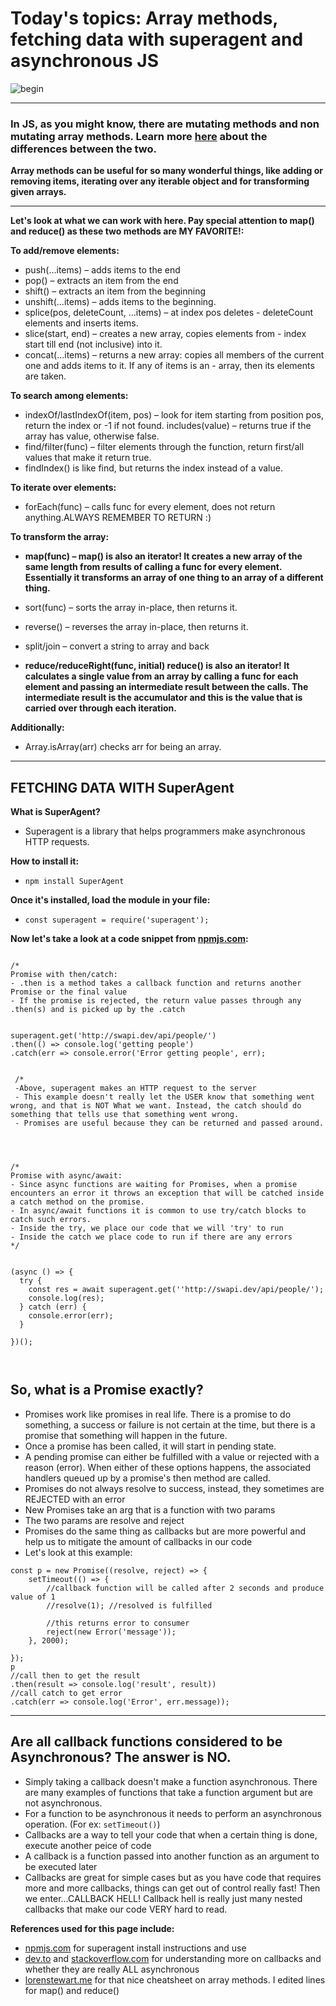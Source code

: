 # Today's topics: Array methods, fetching data with superagent and asynchronous JS

![begin](https://media.giphy.com/media/5zf2M4HgjjWszLd4a5/giphy.gif)

-----------------------------

### In JS, as you might know, there are mutating methods and non mutating array methods. Learn more [here](https://lorenstewart.me/2017/01/22/javascript-array-methods-mutating-vs-non-mutating/) about the differences between the two.


**Array methods can be useful for so many wonderful things, like adding or removing items, iterating over any iterable object and for transforming given arrays.**

---------------------------

**Let's look at what we can work with here. Pay special attention to map() and reduce() as these two methods are MY FAVORITE!:**


**To add/remove elements:**

- push(...items) – adds items to the end
- pop() – extracts an item from the end
- shift() – extracts an item from the beginning
- unshift(...items) – adds items to the beginning.
- splice(pos, deleteCount, ...items) – at index pos deletes - deleteCount elements and inserts items.
- slice(start, end) – creates a new array, copies elements from - index start till end (not inclusive) into it.
- concat(...items) – returns a new array: copies all members of the current one and adds items to it. If any of items is an - array, then its elements are taken.

**To search among elements:**

- indexOf/lastIndexOf(item, pos) – look for item starting from position pos, return the index or -1 if not found.
includes(value) – returns true if the array has value, otherwise false.
- find/filter(func) – filter elements through the function, return first/all values that make it return true.
- findIndex() is like find, but returns the index instead of a value.

**To iterate over elements:**

- forEach(func) – calls func for every element, does not return anything.ALWAYS REMEMBER TO RETURN :)

**To transform the array:**

- **map(func) – map() is also an iterator! It creates a new array of the same length from results of calling a func for every element. Essentially it transforms an array of one thing to an array of a different thing.**
- sort(func) – sorts the array in-place, then returns it.
- reverse() – reverses the array in-place, then returns it.
- split/join – convert a string to array and back

- **reduce/reduceRight(func, initial)
reduce() is also an iterator! It calculates a single value from an array by calling a func for each element and passing an intermediate result between the calls. The intermediate result is the accumulator and this is the value that is carried over through each iteration.**

**Additionally:**

- Array.isArray(arr) checks arr for being an array.

-------------------------

## FETCHING DATA WITH SuperAgent

**What is SuperAgent?**

- Superagent is a library that helps programmers make asynchronous HTTP requests.

**How to install it:**

- `npm install SuperAgent`

**Once it's installed, load the module in your file:**

- `const superagent = require('superagent');`

**Now let's take a look at a code snippet from [npmjs.com](https://www.npmjs.com/package/superagent#node):**

```

/*
Promise with then/catch:
- .then is a method takes a callback function and returns another Promise or the final value
- If the promise is rejected, the return value passes through any .then(s) and is picked up by the .catch


superagent.get('http://swapi.dev/api/people/')
.then(() => console.log('getting people')
.catch(err => console.error('Error getting people', err);


 /*
 -Above, superagent makes an HTTP request to the server
 - This example doesn't really let the USER know that something went wrong, and that is NOT What we want. Instead, the catch should do something that tells use that something went wrong.
 - Promises are useful because they can be returned and passed around.




/*
Promise with async/await:
- Since async functions are waiting for Promises, when a promise encounters an error it throws an exception that will be catched inside a catch method on the promise.
- In async/await functions it is common to use try/catch blocks to catch such errors.
- Inside the try, we place our code that we will 'try' to run
- Inside the catch we place code to run if there are any errors
*/


(async () => {
  try {
    const res = await superagent.get(''http://swapi.dev/api/people/');
    console.log(res);
  } catch (err) {
    console.error(err);
  }

})();



```

## So, what is a Promise exactly?

- Promises work like promises in real life. There is a promise to do something, a success or failure is not certain at the time, but there is a promise that something will happen in the future.
- Once a promise has been called, it will start in pending state.
- A pending promise can either be fulfilled with a value or rejected with a reason (error). When either of these options happens, the associated handlers queued up by a promise's then method are called.
- Promises do not always resolve to success, instead, they sometimes are REJECTED with an error
- New Promises take an arg that is a function with two params
- The two params are resolve and reject
- Promises do the same thing as callbacks but are more powerful and help us to mitigate the amount of callbacks in our code
- Let's look at this example:

```
const p = new Promise((resolve, reject) => {
    setTimeout(() => {
        //callback function will be called after 2 seconds and produce value of 1
        //resolve(1); //resolved is fulfilled

        //this returns error to consumer
        reject(new Error('message'));
    }, 2000);

});
p
//call then to get the result
.then(result => console.log('result', result))
//call catch to get error
.catch(err => console.log('Error', err.message));

```

----------------------------------

## Are all callback functions considered to be Asynchronous? The answer is NO.

- Simply taking a callback doesn't make a function asynchronous. There are many examples of functions that take a function argument but are not asynchronous.
- For a function to be asynchronous it needs to perform an asynchronous operation. (For ex: `setTimeout()`)
- Callbacks are a way to tell your code that when a certain thing is done, execute another peice of code
- A callback is a function passed into another function as an argument to be executed later
- Callbacks are great for simple cases but as you have code that requires more and more callbacks, things can get out of control really fast! Then we enter...CALLBACK HELL! Callback hell is really just many nested callbacks that make our code VERY hard to read.

**References used for this page include:**
- [npmjs.com](https://www.npmjs.com/package/superagent#node) for superagent install instructions and use
- [dev.to](https://dev.to/marek/are-callbacks-always-asynchronous-bah) and [stackoverflow.com](https://stackoverflow.com/questions/19083357/are-all-javascript-callbacks-asynchronous-if-not-how-do-i-know-which-are#:~:text=Callbacks%20that%20you%20call%20yourself,calls%2C%20which%20are%20always%20synchronous.&text=js%20disk%20or%20network%20APIs,end%20up%20being%20async%20too.) for understanding more on callbacks and whether they are really ALL asynchronous
- [lorenstewart.me](https://lorenstewart.me/2017/01/22/javascript-array-methods-mutating-vs-non-mutating/) for that nice cheatsheet on array methods. I edited lines for map() and reduce()
